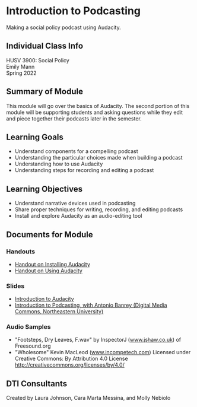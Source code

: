 # Introduction to Podcasting
Making a social policy podcast using Audacity.

## Individual Class Info
HUSV 3900: Social Policy
<br>
Emily Mann
<br>
Spring 2022
<br>


## Summary of Module
This module will go over the basics of Audacity. The second portion of this module will be supporting students and asking questions while they edit and piece together their podcasts later in the semester.

## Learning Goals
- Understand components for a compelling podcast
- Understanding the particular choices made when building a podcast
- Understanding how to use Audacity
- Understanding steps for recording and editing a podcast

## Learning Objectives
- Understand narrative devices used in podcasting
- Share proper techniques for writing, recording, and editing podcasts
- Install and explore Audacity as an audio-editing tool

## Documents for Module

### Handouts
- [Handout on Installing Audacity](https://github.com/NULabNortheastern/digitalassignmentshowcase/blob/master/podcasting/social_policy-spring2022-mann/handout-install_audacity.pdf)
- [Handout on Using Audacity](https://github.com/NULabNortheastern/digitalassignmentshowcase/blob/master/podcasting/social_policy-spring2022-mann/handout-intro_to_audacity.pdf)


### Slides
- [Introduction to Audacity](https://github.com/NULabNortheastern/digitalassignmentshowcase/blob/master/podcasting/social_policy-spring2022-mann/Audacity%20Slides.pdf)
- [Introduction to Podcasting, with Antonio Banrey (Digital Media Commons, Northeastern University)]()

### Audio Samples
- "Footsteps, Dry Leaves, F.wav" by InspectorJ (www.jshaw.co.uk) of Freesound.org
- "Wholesome" Kevin MacLeod (www.incompetech.com)
Licensed under Creative Commons: By Attribution 4.0 License
http://creativecommons.org/licenses/by/4.0/


## DTI Consultants
Created by Laura Johnson, Cara Marta Messina, and Molly Nebiolo
